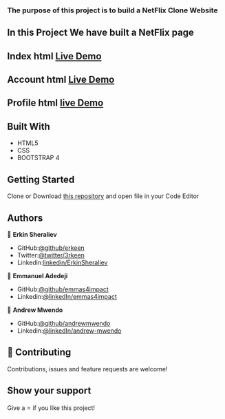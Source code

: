 ### The purpose of this project is to build a NetFlix Clone Website
## In this Project We have built a NetFlix page
## Index html [Live Demo](https://rawcdn.githack.com/emmas4impact/Benchmark-2/859fcef67254c1ac4b80f6bd2367c6c74af39932/index.html)
## Account html [Live Demo](https://rawcdn.githack.com/emmas4impact/Benchmark-2/0e4ad71df61129f109d28e601a329a4221a6646e/account.html)
## Profile html [live Demo](https://rawcdn.githack.com/emmas4impact/Benchmark-2/8098adbbe27b448d6cc11bb8c636d10cf6422ca7/profile.html)
## Built With
- HTML5
- CSS
- BOOTSTRAP 4
## Getting Started
Clone or Download [this repository](https://github.com/emmas4impact/Benchmark-2) and open file in your Code Editor
## Authors
:bust_in_silhouette: **Erkin Sheraliev**
- GitHub:[@github/erkeen](https://github.com/erkeen)
- Twitter:[@twitter/3rkeen](https://twitter.com/3rkeen)
- Linkedin:[linkedin/ErkinSheraliev](https://www.linkedin.com/in/erkin-sheraliev-9122631a0/)

:bust_in_silhouette: **Emmanuel Adedeji**
- GitHub:[@github/emmas4impact](https://github.com/emmas4impact)
- Linkedin:[@linkedIn/emmas4impact](https://www.linkedin.com/in/emmas4impact/)


:bust_in_silhouette: **Andrew Mwendo**
- GitHub:[@github/andrewmwendo](https://github.com/andrewMwendo)
- Linkedin:[@linkedIn/andrew-mwendo](https://www.linkedin.com/in/andrew-mwendo-31b12a196//)
## :handshake: Contributing
Contributions, issues and feature requests are welcome!

## Show your support
Give a :star:️ if you like this project!
